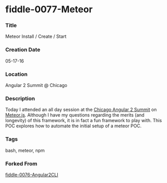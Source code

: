 fiddle-0077-Meteor
======

### Title

Meteor Install / Create / Start


### Creation Date

05-17-16


### Location

Angular 2 Summit @ Chicago


### Description

Today I attended an all day session at the [Chicago Angular 2 Summit](https://angularsummit.com/conference/chicago/2016/05/home)
on [Meteor.js](https://angularsummit.com/conference/chicago/2016/05/session?id=35669).  Although I have my questions regarding
the merits (and longevity) of this framework, it is in fact a fun framework to play with.  This POC explores how to
automate the initial setup of a meteor POC.


### Tags

bash, meteor, npm


### Forked From

[fiddle-0076-Angular2CLI](../fiddle-0076-Angular2CLI)
